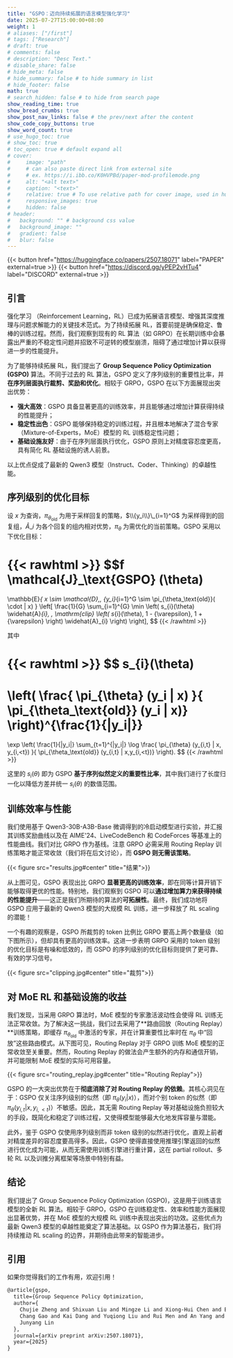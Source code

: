 ```yaml
---
title: "GSPO：迈向持续拓展的语言模型强化学习"
date: 2025-07-27T15:00:00+08:00
weight: 1
# aliases: ["/first"]
# tags: ["Research"]
# draft: true
# comments: false
# description: "Desc Text."
# disable_share: false
# hide_meta: false
# hide_summary: false # to hide summary in list
# hide_footer: false
math: true
# search_hidden: false # to hide from search page
show_reading_time: true
show_bread_crumbs: true
show_post_nav_links: false # the prev/next after the content
show_code_copy_buttons: true
show_word_count: true
# use_hugo_toc: true
# show_toc: true
# toc_open: true # default expand all
# cover:
#     image: "path"
#     # can also paste direct link from external site
#     # ex. https://i.ibb.co/K0HVPBd/paper-mod-profilemode.png
#     alt: "<alt text>"
#     caption: "<text>"
#     relative: true # To use relative path for cover image, used in hugo Page-bundles
#     responsive_images: true
#     hidden: false
# header:
#   background: "" # background css value
#   background_image: ""
#   gradient: false
#   blur: false
---
```



{{< button href="https://huggingface.co/papers/2507.18071" label="PAPER" external=true >}}
{{< button href="https://discord.gg/yPEP2vHTu4" label="DISCORD" external=true >}}


## 引言

强化学习 （Reinforcement Learning，RL）已成为拓展语言模型、增强其深度推理与问题求解能力的关键技术范式。为了持续拓展 RL，首要前提是确保稳定、鲁棒的训练过程。然而，我们观察到现有的 RL 算法（如 GRPO）在长期训练中会暴露出严重的不稳定性问题并招致不可逆转的模型崩溃，阻碍了通过增加计算以获得进一步的性能提升。

为了能够持续拓展 RL，我们提出了 **Group Sequence Policy Optimization (GSPO)** 算法。不同于过去的 RL 算法，GSPO 定义了序列级别的重要性比率，并**在序列层面执行裁剪、奖励和优化**。相较于 GRPO，GSPO 在以下方面展现出突出优势：

- **强大高效**：GSPO 具备显著更高的训练效率，并且能够通过增加计算获得持续的性能提升；
- **稳定性出色**：GSPO 能够保持稳定的训练过程，并且根本地解决了混合专家（Mixture-of-Experts，MoE）模型的 RL 训练稳定性问题；
- **基础设施友好**：由于在序列层面执行优化，GSPO 原则上对精度容忍度更高，具有简化 RL 基础设施的诱人前景。

以上优点促成了最新的 Qwen3 模型（Instruct、Coder、Thinking）的卓越性能。

## 序列级别的优化目标

设 $x$ 为查询，$\pi_{\theta_\mathrm{old}}$ 为用于采样回复的策略，$\\{y_i\\}\_{i=1}^G$ 为采样得到的回复组，$\widehat{A}\_{i}$ 为各个回复的组内相对优势，$\pi_\theta$ 为需优化的当前策略。GSPO 采用以下优化目标：

{{< rawhtml >}}
$$f
\mathcal{J}_\text{GSPO} (\theta) 
=
\mathbb{E}_{ x \sim \mathcal{D},\, \{y_i\}_{i=1}^G \sim \pi_{\theta_\text{old}}( \cdot | x) }
\left[ 
\frac{1}{G} \sum_{i=1}^{G}
\min \left( s_{i}(\theta)  \widehat{A}_{i},  \, \mathrm{clip} \left( s_{i}(\theta), 1 - {\varepsilon}, 1 + {\varepsilon} \right) \widehat{A}_{i} \right) 
\right],
$$
{{< /rawhtml >}}

其中

{{< rawhtml >}}
$$
s_{i}(\theta) 
=
\left( \frac{ \pi_{\theta} (y_i | x) }{ \pi_{\theta_\text{old}} (y_i | x)} \right)^{\frac{1}{|y_i|}}
=
\exp \left( \frac{1}{|y_i|} \sum_{t=1}^{|y_i|} \log \frac{ \pi_{\theta} (y_{i,t} | x, y_{i,&lt;t}) }{ \pi_{\theta_\text{old}} (y_{i,t} | x,y_{i,&lt;t})} \right).
$$
{{< /rawhtml >}}

这里的 $s_i(\theta)$ 即为 GSPO **基于序列似然定义的重要性比率**，其中我们进行了长度归一化以降低方差并统一 $s_i(\theta)$ 的数值范围。

## 训练效率与性能

我们使用基于 Qwen3-30B-A3B-Base 微调得到的冷启动模型进行实验，并汇报其训练奖励曲线以及在 AIME'24、LiveCodeBench 和 CodeForces 等基准上的性能曲线。我们对比 GRPO 作为基线。注意 GRPO 必需采用 Routing Replay 训练策略才能正常收敛（我们将在后文讨论），而 **GSPO 则无需该策略**。

{{< figure src="results.jpg#center" title="结果">}}


从上图可见，GSPO 表现出比 GRPO **显著更高的训练效率**，即在同等计算开销下能够取得更优的性能。特别地，我们观察到 GSPO 可以**通过增加算力来获得持续的性能提升**——这正是我们所期待的算法的**可拓展性**。最终，我们成功地将 GSPO 应用于最新的 Qwen3 模型的大规模 RL 训练，进一步释放了 RL scaling 的潜能！

一个有趣的观察是，GSPO 所裁剪的 token 比例比 GRPO 要高上两个数量级（如下图所示），但却具有更高的训练效率。这进一步表明 GRPO 采用的 token 级别的优化目标是有噪和低效的，而 GSPO 的序列级别的优化目标则提供了更可靠、有效的学习信号。

{{< figure src="clipping.jpg#center" title="裁剪">}}


## 对 MoE RL 和基础设施的收益

我们发现，当采用 GRPO 算法时，MoE 模型的专家激活波动性会使得 RL 训练无法正常收敛。为了解决这一挑战，我们过去采用了**路由回放（Routing Replay）**训练策略，即缓存 $\pi_{\theta_\text{old}}$ 中激活的专家，并在计算重要性比率时在 $\pi_\theta$ 中“回放”这些路由模式。从下图可见，Routing Replay 对于 GRPO 训练 MoE 模型的正常收敛至关重要。然而，Routing Replay 的做法会产生额外的内存和通信开销，并可能限制 MoE 模型的实际可用容量。

{{< figure src="routing_replay.jpg#center" title="Routing Replay">}}

GSPO 的一大突出优势在于**彻底消除了对 Routing Replay 的依赖**。其核心洞见在于：GSPO 仅关注序列级别的似然（即 $\pi_\theta(y_i|x)$），而对个别 token 的似然（即 $\pi_\theta(y_{i,t}|x,y_{i,<t})$）不敏感。因此，其无需 Routing Replay 等对基础设施负担较大的手段，既简化和稳定了训练过程，又使得模型能够最大化地发挥容量与潜能。

此外，鉴于 GSPO 仅使用序列级别而非 token 级别的似然进行优化，直观上前者对精度差异的容忍度要高得多。因此，GSPO 使得直接使用推理引擎返回的似然进行优化成为可能，从而无需使用训练引擎进行重计算，这在 partial rollout、多轮 RL 以及训推分离框架等场景中特别有益。

## 结论

我们提出了 Group Sequence Policy Optimization (GSPO)，这是用于训练语言模型的全新 RL 算法。相较于 GRPO，GSPO 在训练稳定性、效率和性能方面展现出显著优势，并在 MoE 模型的大规模 RL 训练中表现出突出的功效。这些优点为最新 Qwen3 模型的卓越性能奠定了算法基础。以 GSPO 作为算法基石，我们将持续推动 RL scaling 的边界，并期待由此带来的智能进步。

## 引用

如果你觉得我们的工作有用，欢迎引用！

```tex
@article{gspo,
  title={Group Sequence Policy Optimization, 
  author={
    Chujie Zheng and Shixuan Liu and Mingze Li and Xiong-Hui Chen and Bowen Yu and 
    Chang Gao and Kai Dang and Yuqiong Liu and Rui Men and An Yang and Jingren Zhou and 
    Junyang Lin 
  },
  journal={arXiv preprint arXiv:2507.18071},
  year={2025}
}
```
